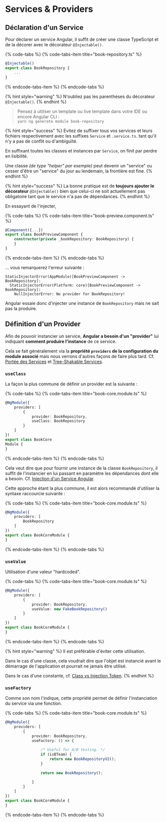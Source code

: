 # Services & Providers

## Déclaration d'un Service

Pour déclarer un service Angular, il suffit de créer une classe TypeScript et de la décorer avec le décorateur `@Injectable()`.

{% code-tabs %}
{% code-tabs-item title="book-repository.ts" %}
```typescript
@Injectable()
export class BookRepository {
    ...
}
```
{% endcode-tabs-item %}
{% endcode-tabs %}

{% hint style="warning" %}
N'oubliez pas les parenthèses du décorateur `@Injectable()`.
{% endhint %}

> Pensez à utiliser un template ou live template dans votre IDE ou encore Angular CLI :  
> `yarn ng generate module book-repository`

{% hint style="success" %}
Evitez de suffixer tous vos services et leurs fichiers respectivement avec les suffixes `Service` et `.service.ts`. tant qu'il n'y a pas de conflit ou d'ambiguïté.

En suffixant toutes les classes et instances par `Service`, on finit par perdre en lisibilité.

Une classe _\(de type "helper" par exemple\)_ peut devenir un "service" ou cesser d'être un "service" du jour au lendemain, la frontière est fine. 
{% endhint %}

{% hint style="success" %}
La bonne pratique est de **toujours ajouter le décorateur** `@Injectable()` bien que celui-ci ne soit actuellement pas obligatoire tant que le service n'a pas de dépendances.
{% endhint %}

En essayant de l'injecter, 

{% code-tabs %}
{% code-tabs-item title="book-preview.component.ts" %}
```typescript
@Component({...})
export class BookPreviewComponent {
    constructor(private _bookRepository: BookRepository) {
    }
}
```
{% endcode-tabs-item %}
{% endcode-tabs %}

... vous remarquerez l'erreur suivante :

```text
StaticInjectorError(AppModule)[BookPreviewComponent -> BookRepository]: 
  StaticInjectorError(Platform: core)[BookPreviewComponent -> BookRepository]: 
    NullInjectorError: No provider for BookRepository!
```

Angular essaie donc d'injecter une instance de `BookRepository` mais ne sait pas la produire.

## Définition d'un Provider

Afin de pouvoir instancier un service, **Angular a besoin d'un "provider"** lui indiquant **comment produire l'instance** de ce service.

Cela se fait généralement via la **propriété `providers` de la configuration du module associé** mais nous verrons d'autres façons de faire plus tard. Cf. [Portée des Services](portee-des-services.md) et [Tree-Shakable Services](tree-shakable-services.md).

### `useClass`

La façon la plus commune de définir un provider est la suivante :

{% code-tabs %}
{% code-tabs-item title="book-core.module.ts" %}
```typescript
@NgModule({
    providers: [
        {
            provider: BookRepository,
            useClass: BookRepository
        }
    ]
})
export class BookCore
Module {
}
```
{% endcode-tabs-item %}
{% endcode-tabs %}

Cela veut dire que pour fournir une instance de la classe `BookRepository`, il suffit de l'instancier en lui passant en paramètre les dépendances dont elle a besoin. Cf. [Injection d'un Service Angular](injection-dun-service-angular.md).

Cette approche étant la plus commune, il est alors recommandé d'utiliser la syntaxe raccourcie suivante :

{% code-tabs %}
{% code-tabs-item title="book-core.module.ts" %}
```typescript
@NgModule({
    providers: [
        BookRepository
    ]
})
export class BookCoreModule {
}
```
{% endcode-tabs-item %}
{% endcode-tabs %}

### `useValue`

Utilisation d'une valeur "hardcoded".

{% code-tabs %}
{% code-tabs-item title="book-core.module.ts" %}
```typescript
@NgModule({
    providers: [
        {
            provider: BookRepository,
            useValue: new FakeBookRepository()
        }
    ]
})
export class BookCoreModule {
}
```
{% endcode-tabs-item %}
{% endcode-tabs %}

{% hint style="warning" %}
Il est préférable d'éviter cette utilisation.

Dans le cas d'une classe, cela voudrait dire que l'objet est instancié avant le démarrage de l'application et pourrait ne jamais être utilisé.

Dans le cas d'une constante, cf. [Class vs Injection Token](class-vs-injection-token.md).
{% endhint %}

### `useFactory`

Comme son nom l'indique, cette propriété permet de définir l'instanciation du service via une fonction.

{% code-tabs %}
{% code-tabs-item title="book-core.module.ts" %}
```typescript
@NgModule({
    providers: [
        {
            provider: BookRepository,
            useFactory: () => {
            
                /* Useful for A/B testing. */
                if (isBTeam) {
                    return new BookRepositoryV2();
                }
                
                return new BookRepository();
                
            }
        }
    ]
})
export class BookCoreModule {
}
```
{% endcode-tabs-item %}
{% endcode-tabs %}



